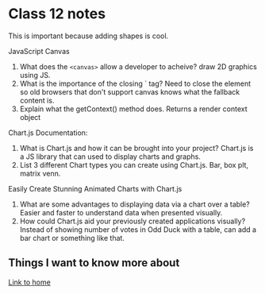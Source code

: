 # Class 12 notes

This is important because adding shapes is cool.

JavaScript Canvas

1. What does the `<canvas>` allow a developer to acheive?  draw 2D graphics using JS.
2. What is the importance of the closing `</canvas> tag?  Need to close the element so old browsers that don't support canvas knows what the fallback content is.
3. Explain what the getContext() method does.  Returns a render context object

Chart.js Documentation:

1. What is Chart.js and how it can be brought into your project?  Chart.js is a JS library that can used to display charts and graphs.
2. List 3 different Chart types you can create using Chart.js. Bar, box plt, matrix venn.

Easily Create Stunning Animated Charts with Chart.js

1. What are some advantages to displaying data via a chart over a table?  Easier and faster to understand data when presented visually.
2. How could Chart.js aid your previously created applications visually? Instead of showing number of votes in Odd Duck with a table, can add a bar chart or something like that.

## Things I want to know more about

[Link to home](https://mikeshen7.github.io/reading-notes)
